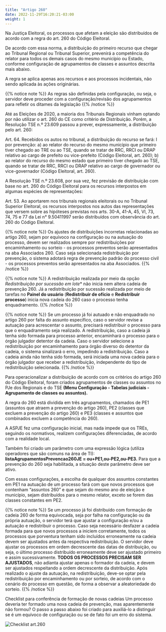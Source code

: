 ```yaml
---
title: "Artigo 260"
date: 2022-11-29T16:20:21-03:00
weight: 1
---
```


Na Justiça Eleitoral, os processos que afetam a eleição são distribuídos de acordo com a regra do art. 260 do Código Eleitoral.

De acordo com essa norma, a distribuição do primeiro recurso que chegar ao Tribunal Regional ou Tribunal Superior, prevenirá a competência do relator para todos os demais casos do mesmo município ou Estado, conforme configuração de agrupamentos de classes e assuntos descrita mais abaixo.

A regra se aplica apenas aos recursos e aos processos incidentais, não sendo aplicada às ações originárias.

{{% notice note %}}
As regras são definidas pela configuração, ou seja, o servidor deve proceder com a configuração/revisão dos agrupamentos para refletir os ditames da legislação
{{% /notice %}}

Até as Eleições de 2020, a maioria dos Tribunais Regionais vinham optando por não utilizar o art. 260 do CE como critério de Distribuição. Porém, a Resolução TSE n.º 23.609 passou a prever, expressamente, a distribuição pelo art. 260:

Art. 64. Recebidos os autos no tribunal, a distribuição do recurso se fará:
I por prevenção:
a) ao relator do recurso do mesmo município que primeiro tiver chegado ao TRE ou ao TSE, quando se tratar de RRC, RRCI ou DRAP relativo ao cargo de prefeito ou vice-prefeito (Código Eleitoral, art. 260);
b) ao relator do recurso do mesmo estado que primeiro tiver chegado ao TSE, quando se tratar de RRC, RRCI ou DRAP relativo ao cargo de governador ou vice-governador (Código Eleitoral, art. 260).

A Resolução TSE n.º 23.608, por sua vez, fez previsão de distribuição com base no art. 260 do Código Eleitoral para os recursos interpostos em algumas espécies de representações:

Art. 53. Ao aportarem nos tribunais regionais eleitorais ou no Tribunal Superior Eleitoral, os recursos interpostos nos autos das representações que versem sobre as hipóteses previstas nos arts. 30-A, 41-A, 45, VI, 73, 74, 75 e 77 da Lei n° 9.50411997 serão distribuídos com observância do art. 260 do Código Eleitoral.

{{% notice note %}}
Os ajustes de distribuições incorretas relacionadas ao artigo 260, sejam por equívoco na configuração ou na autuação do processo, devem ser realizados sempre por redistribuições por encaminhamento ou sorteio - os processos preventos serão apresentados na aba Associados 260. Caso seja selecionada redistribuição por prevenção, o sistema adotará regra de prevenção padrão do processo civil - os processos preventos serão apresentados na aba Associados.
{{% /notice %}}

{{% notice note %}}
A redistribuição realizada por meio da opção *Redistribuição por sucessão em lote** não inicia nem altera cadeia de prevenção 260. Já a redistribuição por sucessão realizada por meio de tarefas no **Painel do usuário** (**Redistribuir de ofício** e **Redistribuir processo**) inicia nova cadeia do 260 caso o processo tenha enquadramento. 
{{% /notice %}}

{{% notice note %}}
Se um processo já foi autuado e não enquadrado no artigo 260 por falta do assunto específico, caso o servidor revise a autuação para acrescentar o assunto, precisará redistribuir o processo para que o enquadramento seja realizado. A redistribuição, caso a cadeia já tenha sido formada para processo anterior, encaminhará o processo para o órgão julgador detentor da cadeia. Caso o servidor selecione a redistribuição por encaminhamento para órgão diverso do detentor da cadeia, o sistema sinalizará o erro, impedindo a redistribuição. Caso a cadeia ainda não tenha sido formada, será iniciada uma nova cadeia para o órgão julgador que receber a redistribuição, independente do tipo de redistribuição selecionada.
{{% /notice %}}


Para operacionalizar a distribuição de acordo com os critérios do artigo 260 do Código Eleitoral, foram criados agrupamentos de classes ou assuntos no PJe dos Regionais e do TSE **(Menu Configuração - Tabelas judiciais - Agrupamento de classes ou assuntos).**

A regra do 260 está dividida em três agrupamentos, chamados de PE1 (assuntos que atraem a prevenção do artigo 260), PE2 (classes que excluem a prevenção do artigo 260) e PE3 (classes e assuntos que combinados excluem a competência do 260).

A ASPJE fez uma configuração inicial, mas nada impede que os TREs, seguindo os normativos, realizem configurações diferenciadas, de acordo com a realidade local.

Também foi criado um parâmetro com uma expressão lógica (utiliza operadores que são comuns na área de TI): **listaAgrupamentosPrevencao260JE = ou+PE1,ou-PE2,ou-PE3.** Para que a prevenção do 260 seja habilitada, a situação deste parâmetro deve ser ativo.

Com essas configurações, a escolha de qualquer dos assuntos constantes em PE1 na autuação de um processo fará com que novos processos que contenham “assuntos 260” e que sejam do mesmo ano de eleição e município, sejam distribuídos para o mesmo relator, exceto se forem das classes constantes em PE2.

{{% notice note %}}
Se um processo já foi distribuído com formação de cadeia 260 de forma equivocada, seja por falha na configuração ou da própria autuação, o servidor terá que ajustar a configuração e/ou a autuação e redistribuir o processo. Caso seja necessário desfazer a cadeia formada para que novos processos a iniciem corretamente, todos os processos que porventura tenham sido incluídos erroneamente na cadeia devem ser ajustados antes da respectiva redistribuição. O servidor deve ajustar os processos em ordem decrescente das datas de distribuição, ou seja, o último processo distribuído erroneamente deve ser ajustado primeiro e assim sucessivamente. **TODOS OS PROCESSOS PRECISAM SER AJUSTADOS**, não adianta ajustar apenas o formador da cadeia, e devem ser ajustados respeitando a ordem decrescente da distribuição. Após realizado o ajuste da autuação, na redistribuição, deve-se optar pela redistribuição por encaminhamento ou por sorteio, de acordo com o cenário do processo em questão, de forma a observar a aleatoriedade do sorteio.
{{% /notice %}}


Checklist para conferência de formação de novas cadeias
Um processo deveria ter formado uma nova cadeia de prevenção, mas aparentemente não formou? O passo a passo abaixo foi criado para auxiliá-lo a distinguir se é um equívoco de configuração ou se de fato foi um erro do sistema.

![Checklist art.260](/imagens/checklist260.jpeg)
